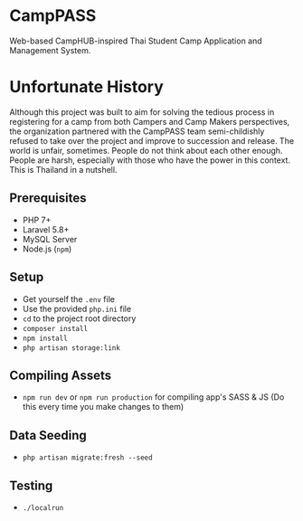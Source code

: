 # CampPASS
Web-based CampHUB-inspired Thai Student Camp Application and Management System.

# Unfortunate History
Although this project was built to aim for solving the tedious process in registering for a camp from both Campers and Camp Makers perspectives, the organization partnered with the CampPASS team semi-childishly refused to take over the project and improve to succession and release. The world is unfair, sometimes. People do not think about each other enough. People are harsh, especially with those who have the power in this context. This is Thailand in a nutshell.

## Prerequisites
- PHP 7+
- Laravel 5.8+
- MySQL Server
- Node.js (`npm`)

## Setup
- Get yourself the `.env` file
- Use the provided `php.ini` file
- `cd` to the project root directory
- `composer install`
- `npm install`
- `php artisan storage:link`

## Compiling Assets
- `npm run dev` or `npm run production` for compiling app's SASS & JS (Do this every time you make changes to them)

## Data Seeding
- `php artisan migrate:fresh --seed`

## Testing
- `./localrun`
